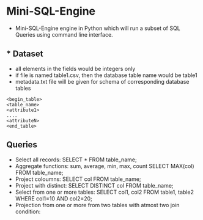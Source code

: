 # Mini-SQL-Engine
- Mini-SQL-Engine engine in Python which will run a subset of SQL Queries using command line interface.

 ## * Dataset
- all elements in the fields would be integers only
- if file is named table1.csv, then the database table name would be table1
- metadata.txt file will be given for schema of corresponding database tables
```
<begin_table>
<table_name>
<attribute1>
....
<attributeN>
<end_table>
```
## Queries
   -   Select all records: SELECT * FROM table_name;
   -   Aggregate functions: sum, average, min, max, count SELECT MAX(col) FROM table_name;
   -   Project coloumns: SELECT col FROM table_name;
   -   Project with distinct: SELECT DISTINCT col FROM table_name;
   -   Select from one or more tables: SELECT col1, col2 FROM table1, table2 WHERE col1=10 AND col2=20;
   -   Projection from one or more from two tables with atmost two join condition:
